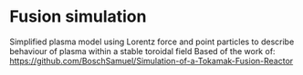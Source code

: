 # Fusion simulation
Simplified plasma model using Lorentz force and point particles to describe behaviour of plasma within a stable toroidal field
Based of the work of: https://github.com/BoschSamuel/Simulation-of-a-Tokamak-Fusion-Reactor

